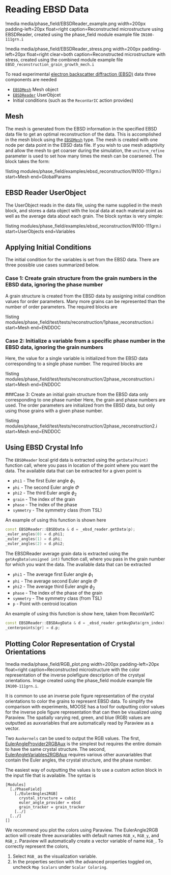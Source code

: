 # Reading EBSD Data

!media media/phase_field/EBSDReader_example.png width=200px padding-left=20px float=right caption=Reconstructed microstructure using EBSDReader, created using the phase_field module example file `IN100-111grn.i`

!media media/phase_field/EBSDReader_stress.png width=200px padding-left=20px float=right clear=both caption=Reconstructed microstructure with stress, created using the combined module example file `EBSD_reconstruction_grain_growth_mech.i`

<!--!slider max-width=75% left=220px
     media/phase_field/EBSDReader_example.png caption=Reconstructed microstructure using EBSDReader, created using the phase_field module example file `IN100-111grn.i`
     media/phase_field/EBSDReader_stress.png caption=Reconstructed microstructure with stress, created using the combined module example file `EBSD_reconstruction_grain_growth_mech.i`-->

To read experimental [electron backscatter diffraction (EBSD)](https://en.wikipedia.org/wiki/Electron_backscatter_diffraction)
data three components are needed

* [`EBSDMesh`](phase_field/EBSDMesh.md) Mesh object
* [`EBSDReader`](phase_field/EBSDReader.md) UserObjcet
* Initial conditions (such as the `ReconVarIC` action provides)

## Mesh

The mesh is generated from the EBSD information in the specified EBSD data file
to get an optimal reconstruction of the data. This is accomplished in the mesh
block using the [`EBSDMesh`](phase_field/EBSDMesh.md) type. The mesh is created
with one node per data point in the EBSD data file. If you wish to use mesh
adaptivity and allow the mesh to get coarser during the simulation, the
`uniform_refine` parameter is used to set how many times the mesh can be coarsened.
The block takes the form:

!listing modules/phase_field/examples/ebsd_reconstruction/IN100-111grn.i start=Mesh end=GlobalParams

## EBSD Reader UserObject

The UserObject reads in the data file, using the name supplied in the mesh block,
and stores a data object with the local data at each material point as well as the
average data about each grain. The block syntax is very simple:

!listing modules/phase_field/examples/ebsd_reconstruction/IN100-111grn.i start=UserObjects end=Variables

## Applying Initial Conditions

The initial condition for the variables is set from the EBSD data. There are three
possible use cases summarized below.

### Case 1: Create grain structure from the grain numbers in the EBSD data, ignoring the phase number

A grain structure is created from the EBSD data by assigning initial condition
values for order parameters. Many more grains can be represented than the number
of order parameters. The required blocks are

!listing modules/phase_field/test/tests/reconstruction/1phase_reconstruction.i start=Mesh end=ENDDOC

### Case 2: Initialize a variable from a specific phase number in the EBSD data, ignoring the grain numbers

Here, the value for a single variable is initialized from the EBSD data corresponding
to a single phase number. The required blocks are

!listing modules/phase_field/test/tests/reconstruction/2phase_reconstruction.i start=Mesh end=ENDDOC

###Case 3: Create an initial grain structure from the EBSD data only corresponding to one phase number
Here, the grain and phase numbers are used. The order parameters are initialized
from the EBSD data, but only using those grains with a given phase number.

!listing modules/phase_field/test/tests/reconstruction/2phase_reconstruction2.i start=Mesh end=ENDDOC

## Using EBSD Crystal Info

The `EBSDReader` local grid data is extracted using the `getData(Point)` function call,
where you pass in location of the point where you want the data. The available data
that can be extracted for a given point is

* `phi1` - The first Euler angle $\phi_1$
* `phi` - The second Euler angle $\Phi$
* `phi2` - The third Euler angle $\phi_2$
* `grain` - The index of the grain
* `phase` - The index of the phase
* `symmetry` - The symmetry class (from TSL)

An example of using this function is shown here

```cpp
const EBSDReader::EBSDData & d = _ebsd_reader.getData(p);
_euler_angles(0) = d.phi1;
_euler_angles(1) = d.phi;
_euler_angles(2) = d.phi2;
```

The EBSDReader average grain data is extracted using the `getAvgData(unsigned int)`
function call, where you pass in the grain number for which you want the data.
The available data that can be extracted

* `phi1` - The average first Euler angle $\phi_1$
* `phi` - The average second Euler angle $\Phi$
* `phi2` - The average third Euler angle $\phi_2$
* `phase` - The index of the phase of the grain
* `symmetry` - The symmetry class (from TSL)
* `p` - Point with centroid location

An example of using this function is show here, taken from ReconVarIC

```cpp
const EBSDReader::EBSDAvgData & d = _ebsd_reader.getAvgData(grn_index);
_centerpoints[gr] = d.p;
```

## Plotting Color Representation of Crystal Orientations

!media media/phase_field/RGB_plot.png width=200px padding-left=20px float=right caption=Reconstructed microstructure with the color representation of the inverse polefigure description of the crystyal orientations. Image created using the phase_field module example file `IN100-111grn.i`.

It is common to use an inverse pole figure representation of the crystal orientations
to color the grains to represent EBSD data. To simplify the comparison with experiments,
MOOSE has a tool for outputting color values for the inverse pole figure representation
that can then be visualized using Paraview. The spatially varying red, green, and
blue (RGB) values are outputted as auxvariables that are automatically read by
Paraview as a vector.

Two `Auxkernels` can be used to output the RGB values. The first,
[EulerAngleProvider2RGBAux](http://mooseframework.org/docs/doxygen/modules/classEulerAngleProvider2RGBAux.html)
is the simplest but requires the entire domain to have the same crystal structure. The second,
[EulerAngleVariables2RGBAux](http://mooseframework.org/docs/doxygen/modules/classEulerAngleVariables2RGBAux.html)
requires various other auxvariables that contain the Euler angles, the crystal structure,
and the phase number.

The easiest way of outputting the values is to use a custom action block in the
input file that is available. The syntax is

```text
[Modules]
  [./PhaseField]
    [./EulerAngles2RGB]
      crystal_structure = cubic
      euler_angle_provider = ebsd
      grain_tracker = grain_tracker
    [../]
  [../]
[]
```

We recommend you plot the colors using Paraview. The EulerAngle2RGB action will create three auxvariables with default names `RGB_x`, `RGB_y`, and `RGB_z`. Paraview will automatically create a vector variable of name `RGB_`. To correctly represent the colors,
1.  Select `RGB_` as the visualization variable.
2.  In the properties section with the advanced properties toggled on, uncheck `Map Scalars` under `Scalar Coloring`.
